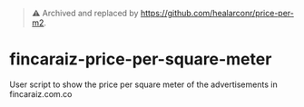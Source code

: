 > :warning: Archived and replaced by https://github.com/healarconr/price-per-m2.

# fincaraiz-price-per-square-meter
User script to show the price per square meter of the advertisements in fincaraiz.com.co
